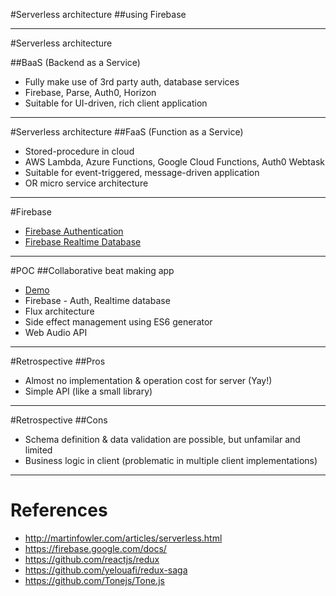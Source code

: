 #Serverless architecture
##using Firebase

---
#Serverless architecture

##BaaS (Backend as a Service)
- Fully make use of 3rd party auth, database services
- Firebase, Parse, Auth0, Horizon
- Suitable for UI-driven, rich client application

---
#Serverless architecture
##FaaS (Function as a Service)
- Stored-procedure in cloud
- AWS Lambda, Azure Functions, Google Cloud Functions, Auth0 Webtask
- Suitable for event-triggered, message-driven application
- OR micro service architecture

---
#Firebase
- [Firebase Authentication](https://youtu.be/8sGY55yxicA?list=PLl-K7zZEsYLmOF_07IayrTntevxtbUxDL)
- [Firebase Realtime Database](https://youtu.be/8sGY55yxicA?list=PLl-K7zZEsYLmOF_07IayrTntevxtbUxDL)

---
#POC
##Collaborative beat making app

- [Demo](https://sequencer-c3f12.firebaseapp.com)
- Firebase - Auth, Realtime database
- Flux architecture
- Side effect management using ES6 generator
- Web Audio API

---
#Retrospective
##Pros

- Almost no implementation & operation cost for server (Yay!)
- Simple API (like a small library)

---
#Retrospective
##Cons

- Schema definition & data validation are possible, but unfamilar and limited
- Business logic in client (problematic in multiple client implementations)

---
# References

- http://martinfowler.com/articles/serverless.html
- https://firebase.google.com/docs/
- https://github.com/reactjs/redux
- https://github.com/yelouafi/redux-saga
- https://github.com/Tonejs/Tone.js

